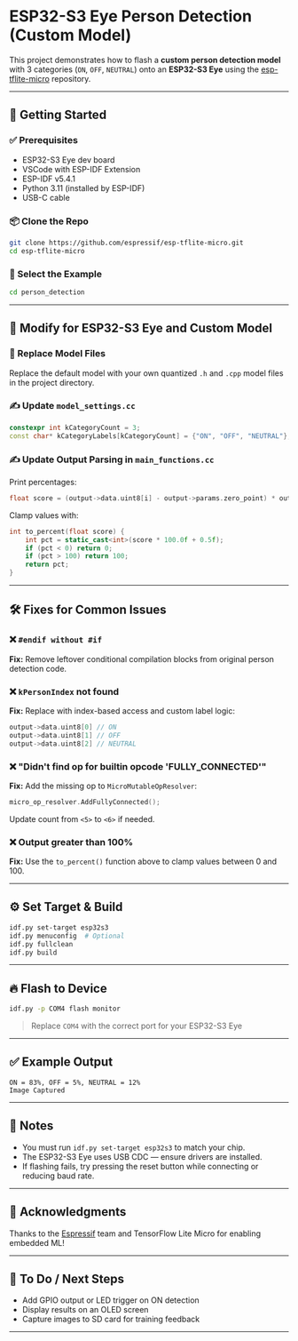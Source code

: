 # ESP32-S3 Eye Person Detection (Custom Model)

This project demonstrates how to flash a **custom person detection model** with 3 categories (`ON`, `OFF`, `NEUTRAL`) onto an **ESP32-S3 Eye** using the [esp-tflite-micro](https://github.com/espressif/esp-tflite-micro) repository.

---

## 🚀 Getting Started

### ✅ Prerequisites
- ESP32-S3 Eye dev board
- VSCode with ESP-IDF Extension
- ESP-IDF v5.4.1
- Python 3.11 (installed by ESP-IDF)
- USB-C cable

### 📦 Clone the Repo
```bash
git clone https://github.com/espressif/esp-tflite-micro.git
cd esp-tflite-micro
```

### 📂 Select the Example
```bash
cd person_detection
```

---

## 🔧 Modify for ESP32-S3 Eye and Custom Model

### 📁 Replace Model Files
Replace the default model with your own quantized `.h` and `.cpp` model files in the project directory.

### ✍️ Update `model_settings.cc`
```cpp
constexpr int kCategoryCount = 3;
const char* kCategoryLabels[kCategoryCount] = {"ON", "OFF", "NEUTRAL"};
```

### ✍️ Update Output Parsing in `main_functions.cc`
Print percentages:
```cpp
float score = (output->data.uint8[i] - output->params.zero_point) * output->params.scale;
```
Clamp values with:
```cpp
int to_percent(float score) {
    int pct = static_cast<int>(score * 100.0f + 0.5f);
    if (pct < 0) return 0;
    if (pct > 100) return 100;
    return pct;
}
```

---

## 🛠️ Fixes for Common Issues

### ❌ `#endif without #if`
**Fix:** Remove leftover conditional compilation blocks from original person detection code.

### ❌ `kPersonIndex` not found
**Fix:** Replace with index-based access and custom label logic:
```cpp
output->data.uint8[0] // ON
output->data.uint8[1] // OFF
output->data.uint8[2] // NEUTRAL
```

### ❌ "Didn't find op for builtin opcode 'FULLY_CONNECTED'"
**Fix:** Add the missing op to `MicroMutableOpResolver`:
```cpp
micro_op_resolver.AddFullyConnected();
```
Update count from `<5>` to `<6>` if needed.

### ❌ Output greater than 100%
**Fix:** Use the `to_percent()` function above to clamp values between 0 and 100.

---

## ⚙️ Set Target & Build

```bash
idf.py set-target esp32s3
idf.py menuconfig  # Optional
idf.py fullclean
idf.py build
```

---

## 🔥 Flash to Device

```bash
idf.py -p COM4 flash monitor
```
> Replace `COM4` with the correct port for your ESP32-S3 Eye

---

## ✅ Example Output
```text
ON = 83%, OFF = 5%, NEUTRAL = 12%
Image Captured
```

---

## 🧠 Notes
- You must run `idf.py set-target esp32s3` to match your chip.
- The ESP32-S3 Eye uses USB CDC — ensure drivers are installed.
- If flashing fails, try pressing the reset button while connecting or reducing baud rate.

---

## 🙌 Acknowledgments
Thanks to the [Espressif](https://github.com/espressif) team and TensorFlow Lite Micro for enabling embedded ML!

---

## 🧪 To Do / Next Steps
- Add GPIO output or LED trigger on ON detection
- Display results on an OLED screen
- Capture images to SD card for training feedback

---

